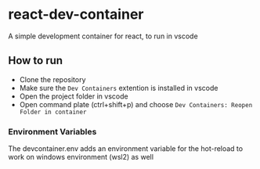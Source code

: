 # react-dev-container  
  
A simple development container for react, to run in vscode

## How to run
* Clone the repository
* Make sure the `Dev Containers` extention is installed in vscode
* Open the project folder in vscode
* Open command plate (ctrl+shift+p) and choose `Dev Containers: Reopen Folder in container`


### Environment Variables
The devcontainer.env adds an environment variable for the hot-reload to work on windows environment (wsl2) as well
